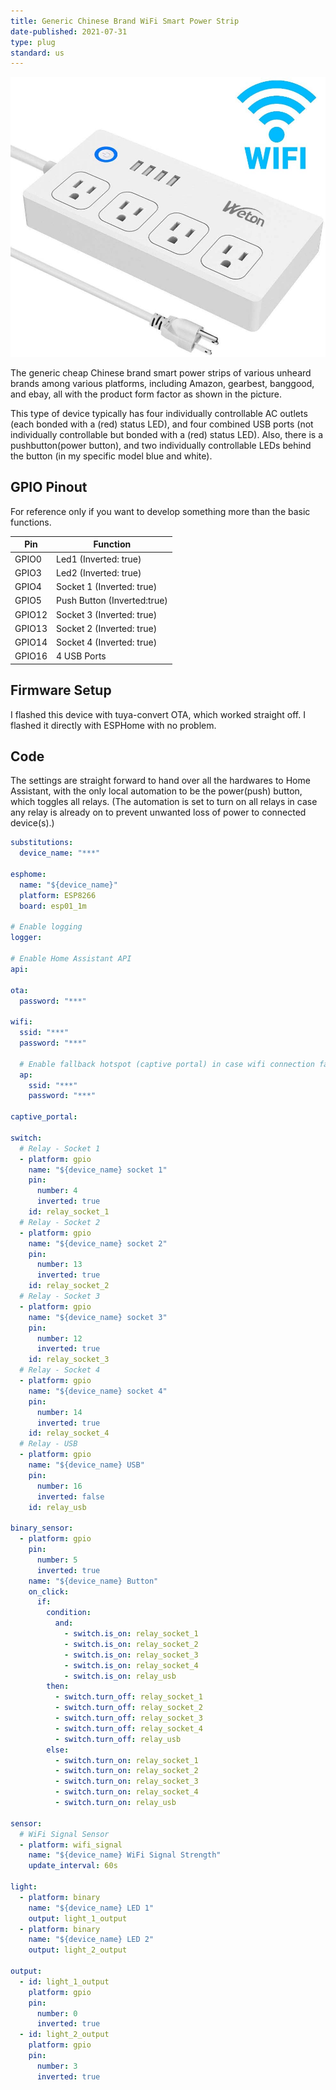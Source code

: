 ```yaml
---
title: Generic Chinese Brand WiFi Smart Power Strip
date-published: 2021-07-31
type: plug
standard: us
---
```


![image](Generic-Chinese-Brand-WiFi-Smart-Power-Strip.jpg)

The generic cheap Chinese brand smart power strips of various unheard brands among various platforms, including Amazon, gearbest, banggood, and ebay, all with the product form factor as shown in the picture.

This type of device typically has four individually controllable AC outlets (each bonded with a (red) status LED), and four combined USB ports (not individually controllable but bonded with a (red) status LED). Also, there is a pushbutton(power button), and two individually controllable LEDs behind the button (in my specific model blue and white).

## GPIO Pinout

For reference only if you want to develop something more than the basic functions.

| Pin    | Function                     |
| ------ | ---------------------------- |
| GPIO0  | Led1 (Inverted: true)        |
| GPIO3  | Led2 (Inverted: true)        |
| GPIO4  | Socket 1 (Inverted: true)    |
| GPIO5  | Push Button (Inverted:true)  |
| GPIO12 | Socket 3 (Inverted: true)    |
| GPIO13 | Socket 2 (Inverted: true)    |
| GPIO14 | Socket 4 (Inverted: true)    |
| GPIO16 | 4 USB Ports                  |

## Firmware Setup

I flashed this device with tuya-convert OTA, which worked straight off. I flashed it directly with ESPHome with no problem.

## Code

The settings are straight forward to hand over all the hardwares to Home Assistant, with the only local automation to be the power(push) button, which toggles all relays. (The automation is set to turn on all relays in case any relay is already on to prevent unwanted loss of power to connected device(s).)

```yaml
substitutions:
  device_name: "***"

esphome:
  name: "${device_name}"
  platform: ESP8266
  board: esp01_1m

# Enable logging
logger:

# Enable Home Assistant API
api:

ota:
  password: "***"

wifi:
  ssid: "***"
  password: "***"

  # Enable fallback hotspot (captive portal) in case wifi connection fails
  ap:
    ssid: "***"
    password: "***"

captive_portal:

switch:
  # Relay - Socket 1
  - platform: gpio
    name: "${device_name} socket 1"
    pin:
      number: 4
      inverted: true
    id: relay_socket_1
  # Relay - Socket 2
  - platform: gpio
    name: "${device_name} socket 2"
    pin:
      number: 13
      inverted: true
    id: relay_socket_2
  # Relay - Socket 3
  - platform: gpio
    name: "${device_name} socket 3"
    pin:
      number: 12
      inverted: true
    id: relay_socket_3
  # Relay - Socket 4
  - platform: gpio
    name: "${device_name} socket 4"
    pin:
      number: 14
      inverted: true
    id: relay_socket_4
  # Relay - USB
  - platform: gpio
    name: "${device_name} USB"
    pin:
      number: 16
      inverted: false
    id: relay_usb

binary_sensor:
  - platform: gpio
    pin:
      number: 5
      inverted: true
    name: "${device_name} Button"
    on_click:
      if:
        condition:
          and:
            - switch.is_on: relay_socket_1
            - switch.is_on: relay_socket_2
            - switch.is_on: relay_socket_3
            - switch.is_on: relay_socket_4
            - switch.is_on: relay_usb
        then:
          - switch.turn_off: relay_socket_1
          - switch.turn_off: relay_socket_2
          - switch.turn_off: relay_socket_3
          - switch.turn_off: relay_socket_4
          - switch.turn_off: relay_usb
        else:
          - switch.turn_on: relay_socket_1
          - switch.turn_on: relay_socket_2
          - switch.turn_on: relay_socket_3
          - switch.turn_on: relay_socket_4
          - switch.turn_on: relay_usb

sensor:
  # WiFi Signal Sensor
  - platform: wifi_signal
    name: "${device_name} WiFi Signal Strength"
    update_interval: 60s

light:
  - platform: binary
    name: "${device_name} LED 1"
    output: light_1_output
  - platform: binary
    name: "${device_name} LED 2"
    output: light_2_output

output:
  - id: light_1_output
    platform: gpio
    pin:
      number: 0
      inverted: true
  - id: light_2_output
    platform: gpio
    pin:
      number: 3
      inverted: true
```
